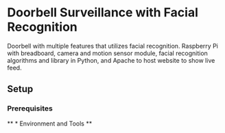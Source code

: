 # Doorbell Surveillance with Facial Recognition
Doorbell with multiple features that utilizes facial recognition. Raspberry Pi with breadboard, camera and motion sensor module, facial recognition algorithms and library in Python, and Apache to host website to show live feed.

## Setup
### Prerequisites
** * Environment and Tools **